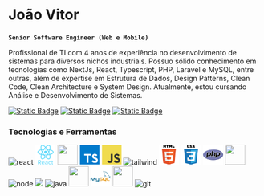 # João Vitor

**`Senior Software Engineer (Web e Mobile)`**

Profissional de TI com 4 anos de experiência no desenvolvimento de sistemas para diversos nichos industriais. Possuo sólido conhecimento em tecnologias como NextJs, React, Typescript, PHP, Laravel e MySQL, entre outras, além de expertise em Estrutura de Dados, Design Patterns, Clean Code, Clean Architecture e System Design. Atualmente, estou cursando Análise e Desenvolvimento de Sistemas.
    
[![Static Badge](https://img.shields.io/badge/Portfolio%20-brightgreen?style=flat-square&logo=airplayvideo&logoColor=%23FFF&labelColor=%23&color=%23460170)](https://joaovitorhz.netlify.app/)
[![Static Badge](https://img.shields.io/badge/Jo%C3%A3o%20Vitor%20Araujo%20-brightgreen?style=flat-square&logo=linkedin&logoColor=%23FFF&labelColor=%23&color=%23460170)](https://www.linkedin.com/in/jo%C3%A3o-vitor-araujo-96a78522b/)
[![Static Badge](https://img.shields.io/badge/vitorjoao39207%40gmail.com-brightgreen?style=flat-square&logo=gmail&logoColor=%23FFF&labelColor=%23&color=%23460170)](mailto:vitorjoao39207@gmail.com)

<h3 align="left">Tecnologias e Ferramentas</h3>
<p align="left"> 
    <!-- NextJs -->
    <a target="_blank" rel="noreferrer">
        <img src="https://cdn.jsdelivr.net/gh/devicons/devicon@latest/icons/nextjs/nextjs-original.svg" alt="react" width="40" height="40" />
    </a>
    <!-- React -->
    <a target="_blank" rel="noreferrer">
         <img src="https://raw.githubusercontent.com/devicons/devicon/master/icons/react/react-original-wordmark.svg" alt="react" width="40" height="40"/>
    </a>
    <!-- Vue -->
    <a target="_blank" rel="noreferrer">
        <img src="https://cdn.jsdelivr.net/gh/devicons/devicon@latest/icons/vuejs/vuejs-original-wordmark.svg" width="40" height="40"/>
    </a>
    <!-- Typescript -->
     <a  target="_blank" rel="noreferrer"> 
        <img src="https://raw.githubusercontent.com/devicons/devicon/master/icons/typescript/typescript-original.svg" alt="typescript" width="40" height="40"/> 
    </a>
    <!--JavaScript  -->
    <a target="_blank" rel="noreferrer"> 
        <img src="https://raw.githubusercontent.com/devicons/devicon/master/icons/javascript/javascript-original.svg" alt="javascript" width="40" height="40"/> 
    </a> 
    <!-- Tailwind -->
     <a target="_blank" rel="noreferrer"> 
        <img src="https://www.vectorlogo.zone/logos/tailwindcss/tailwindcss-icon.svg" alt="tailwind" width="40" height="40"/> 
    </a>
    <!-- HTML -->
    <a  target="_blank" rel="noreferrer"> 
        <img src="https://raw.githubusercontent.com/devicons/devicon/master/icons/html5/html5-original-wordmark.svg" alt="html5" width="40" height="40"/> 
    </a> 
    <!-- CSS -->
    <a target="_blank" rel="noreferrer"> 
        <img src="https://raw.githubusercontent.com/devicons/devicon/master/icons/css3/css3-original-wordmark.svg" alt="css3" width="40" height="40"/> 
    </a>
    <!-- PHP -->
    <a target="_blank" rel="noreferrer">
        <img src="https://raw.githubusercontent.com/devicons/devicon/master/icons/php/php-original.svg" alt="php" width="40" height="40"/>
    </a>
    <!-- Laravel -->
    <a target="_blank" rel="noreferrer">
        <img src="https://cdn.jsdelivr.net/gh/devicons/devicon@latest/icons/laravel/laravel-original.svg" width="40" height="40"/>
    </a>
    <!-- Node -->
    <a target="_blank" rel="noreferrer">
        <img src="https://cdn.iconscout.com/icon/free/png-256/node-js-1174925.png" alt="node" width="40" height="40"/> 
    </a> 
    <!-- AdonisJs -->
    <a target="_blank" rel="noreferrer">
      <img src="https://cdn.jsdelivr.net/gh/devicons/devicon@latest/icons/adonisjs/adonisjs-original.svg" idth="40" height="40"/>
    </a> 
    <!-- Java -->
    <a target="_blank" rel="noreferrer">
        <img src="https://cdn.icon-icons.com/icons2/2415/PNG/512/java_original_wordmark_logo_icon_146459.png" alt="java" width="40" height="40"/> 
    </a> 
    <!-- Java -->
    <a target="_blank" rel="noreferrer">
        <img src="https://cdn.jsdelivr.net/gh/devicons/devicon@latest/icons/kotlin/kotlin-plain-wordmark.svg" width="40" height="40" />
    </a> 
    <!-- MySql -->
     <a  target="_blank" rel="noreferrer"> 
        <img src="https://raw.githubusercontent.com/devicons/devicon/master/icons/mysql/mysql-original-wordmark.svg" alt="mysql" width="40" height="40"/> 
    </a>
    <!-- MariaDB -->
    <a target="_blank" rel="noreferrer"> 
      <img src="https://cdn.jsdelivr.net/gh/devicons/devicon@latest/icons/mongodb/mongodb-original-wordmark.svg" width="40" height="40" />
    </a> 
    <!-- Git -->
    <a  target="_blank" rel="noreferrer"> 
        <img src="https://www.vectorlogo.zone/logos/git-scm/git-scm-icon.svg" alt="git" width="40" height="40"/> 
    </a> 
</p>

